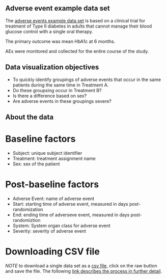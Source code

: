 ## Adverse event example data set
The [adverse events example data set](https://github.com/VIS-SIG/Wonderful-Wednesdays/blob/master/data/2020/2020-09-09/2020-09-09-fake-data_aes.csv) is based on a clinical trial for treatment of Type II diabetes in adults that cannot manage their blood glucose control with a single oral therapy.

The primary outcome was mean HbA1c at 6 months.

AEs were monitored and collected for the entire course of the study.

## Data visualization objectives
* To quickly identify groupings of adverse events that occur in the same patients during the same time in Treatment A.
* Do these groupsing occur in Treatment B?
* Is there a difference based on sex?
* Are adverse events in these groupings severe?

## About the data

# Baseline factors
* Subject:  unique subject identifier
* Treatment:  treatment assignment name
* Sex:  sex of the patient

# Post-baseline factors
* Adverse Event:  name of adverse event
* Start: starting time of adverse event, measured in days post-randomization
* End:  ending time of adverseve event, measured in days post-randomiztion
* System: System organ class for adverse event
* Severity:  severity of adverse event


# Downloading CSV file

*NOTE* to download a single data set as a [csv file](https://raw.githubusercontent.com/VIS-SIG/Wonderful-Wednesdays/master/data/2020/2020-09-09/2020-09-09-fake-data_aes.csv), click on the raw button and save the file. The following [link describes the process in further detail](https://stackoverflow.com/questions/4604663/download-single-files-from-github).
